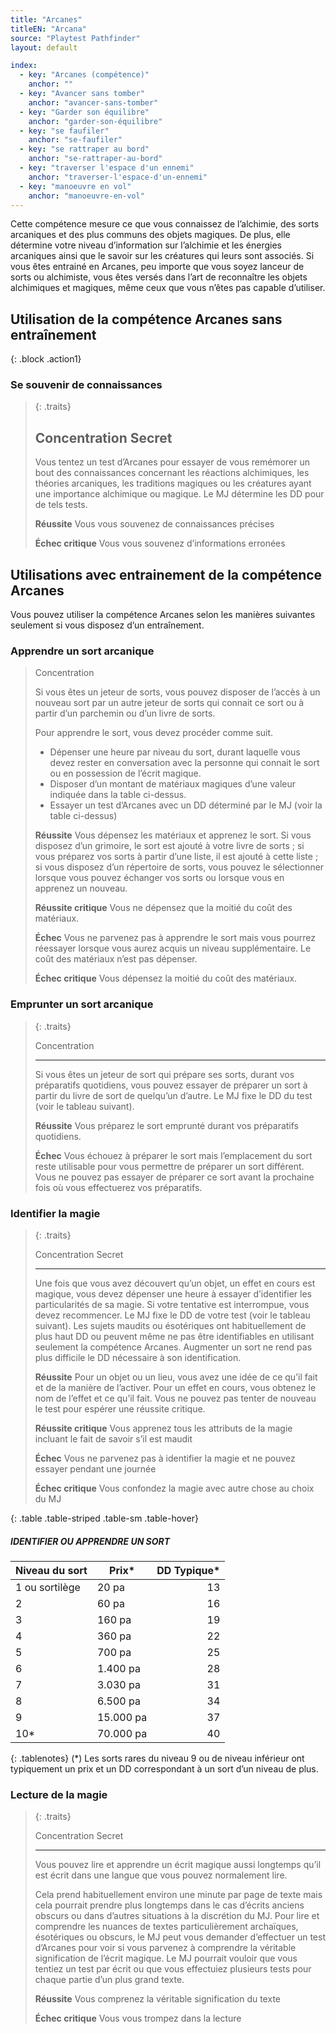 ```yaml
---
title: "Arcanes"
titleEN: "Arcana"
source: "Playtest Pathfinder"
layout: default

index:
  - key: "Arcanes (compétence)"
    anchor: ""
  - key: "Avancer sans tomber"
    anchor: "avancer-sans-tomber"
  - key: "Garder son équilibre"
    anchor: "garder-son-équilibre"
  - key: "se faufiler"
    anchor: "se-faufiler"
  - key: "se rattraper au bord"
    anchor: "se-rattraper-au-bord"
  - key: "traverser l'espace d'un ennemi"
    anchor: "traverser-l'espace-d'un-ennemi"
  - key: "manoeuvre en vol"
    anchor: "manoeuvre-en-vol"
---
```


Cette compétence mesure ce que vous connaissez de l’alchimie, des sorts arcaniques et des plus communs des objets magiques. 
De plus, elle détermine votre niveau d’information sur l’alchimie et les énergies arcaniques ainsi que le savoir sur les créatures qui leurs sont associés.
Si vous êtes entrainé en Arcanes, peu importe que vous soyez lanceur de sorts ou alchimiste, vous êtes versés dans l’art de reconnaître les objets alchimiques et magiques, même ceux que vous n’êtes pas capable d’utiliser.


## Utilisation de la compétence Arcanes sans entraînement

{: .block .action1}
### Se souvenir de connaissances
> 
> {: .traits}
>
> Concentration
> Secret
> ---
> Vous tentez un test d’Arcanes pour essayer de vous remémorer un bout des connaissances concernant les réactions alchimiques, les théories arcaniques, les traditions magiques ou les créatures ayant une importance alchimique ou magique. Le MJ détermine les DD pour de tels tests.
>
> **Réussite** Vous vous souvenez de connaissances précises
>
> **Échec critique** Vous vous souvenez d’informations erronées

## Utilisations avec entrainement de la compétence Arcanes

Vous pouvez utiliser la compétence Arcanes selon les manières suivantes seulement si vous disposez d’un entraînement.

### Apprendre un sort arcanique
>
> Concentration
> 
> Si vous êtes un jeteur de sorts, vous pouvez disposer de l’accès à un nouveau sort par un autre jeteur de sorts qui connait ce sort ou à partir d’un parchemin ou d’un livre de sorts.
> 
> Pour apprendre le sort, vous devez procéder comme suit.
> - Dépenser une heure par niveau du sort, durant laquelle vous devez rester en conversation avec la personne qui connait le sort ou en possession de l’écrit magique.
> - Disposer d’un montant de matériaux magiques d’une valeur indiquée dans la table ci-dessus.
> - Essayer un test d’Arcanes avec un DD déterminé par le MJ (voir la table ci-dessus)
>
> **Réussite** Vous dépensez les matériaux et apprenez le sort. Si vous disposez d’un grimoire, le sort est ajouté à votre livre de sorts ; si vous préparez vos sorts à partir d’une liste, il est ajouté à cette liste ; si vous disposez d’un répertoire de sorts, vous pouvez le sélectionner lorsque vous pouvez échanger vos sorts ou lorsque vous en apprenez un nouveau.
> 
> **Réussite critique** Vous ne dépensez que la moitié du coût des matériaux.
>
> **Échec** Vous ne parvenez pas à apprendre le sort mais vous pourrez réessayer lorsque vous aurez acquis un niveau supplémentaire. Le coût des matériaux n’est pas dépenser.
>
> **Échec critique** Vous dépensez la moitié du coût des matériaux.

### Emprunter un sort arcanique
> 
> {: .traits}
>
> Concentration
> 
> ---
>
> Si vous êtes un jeteur de sort qui prépare ses sorts, durant vos préparatifs quotidiens, vous pouvez essayer de préparer un sort à partir du livre de sort de quelqu’un d’autre. Le MJ fixe le DD du test (voir le tableau suivant).
>
> **Réussite** Vous préparez le sort emprunté durant vos préparatifs quotidiens.
>
> **Échec** Vous échouez à préparer le sort mais l’emplacement du sort reste utilisable pour vous permettre de préparer un sort différent. Vous ne pouvez pas essayer de préparer ce sort avant la prochaine fois où vous effectuerez vos préparatifs.

### Identifier la magie
> 
> {: .traits}
>
> Concentration
> Secret
>
> ---
>
> Une fois que vous avez découvert qu’un objet, un effet en cours est magique, vous devez dépenser une heure à essayer d’identifier les particularités de sa magie. 
> Si votre tentative est interrompue, vous devez recommencer. Le MJ fixe le DD de votre test (voir le tableau suivant).
> Les sujets maudits ou ésotériques ont habituellement de plus haut DD ou peuvent même ne pas être identifiables en utilisant seulement la compétence Arcanes. Augmenter un sort ne rend pas plus difficile le DD nécessaire à son identification.
>
> **Réussite** Pour un objet ou un lieu, vous avez une idée de ce qu’il fait et de la manière de l’activer. Pour un effet en cours, vous obtenez le nom de l’effet et ce qu’il fait. Vous ne pouvez pas tenter de nouveau le test pour espérer une réussite critique.
>
> **Réussite critique** Vous apprenez tous les attributs de la magie incluant le fait de savoir s’il est maudit
>
> **Échec** Vous ne parvenez pas à identifier la magie et ne pouvez essayer pendant une journée
>
> **Échec critique** Vous confondez la magie avec autre chose au choix du MJ

{: .table .table-striped .table-sm .table-hover}
##### IDENTIFIER OU APPRENDRE UN SORT
| Niveau du sort | Prix* | DD Typique*|
| :----- | ------ | ------:
| 1 ou sortilège | 20 pa | 13 |
| 2 | 60 pa | 16 |
| 3 | 160 pa | 19 |
| 4 | 360 pa | 22 |
| 5 | 700 pa | 25 |
| 6 | 1.400 pa | 28 |
| 7 | 3.030 pa | 31 |
| 8 | 6.500 pa | 34 |
| 9 | 15.000 pa | 37 |
| 10* | 70.000 pa | 40 |
{: .tablenotes}
(*) Les sorts rares du niveau 9 ou de niveau inférieur ont typiquement un prix et un DD correspondant à un sort d’un niveau de plus.

### Lecture de la magie
> 
> {: .traits}
>
> Concentration
> Secret
>
> ---
> 
> Vous pouvez lire et apprendre un écrit magique aussi longtemps qu’il est écrit dans une langue que vous pouvez normalement lire.
> 
> Cela prend habituellement environ une minute par page de texte mais cela pourrait prendre plus longtemps dans le cas d’écrits anciens obscurs ou dans d’autres situations à la discrétion du MJ.
> Pour lire et comprendre les nuances de textes particulièrement archaïques, ésotériques ou obscurs, le MJ peut vous demander d’effectuer un test d’Arcanes pour voir si vous parvenez à comprendre la véritable signification de l’écrit magique.
> Le MJ pourrait vouloir que vous tentiez un test par écrit ou que vous effectuiez plusieurs tests pour chaque partie d’un plus grand texte.
>
> **Réussite** Vous comprenez la véritable signification du texte
>
> **Échec critique** Vous vous trompez dans la lecture

